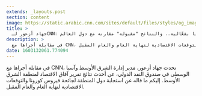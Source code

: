 ```yaml
--- 
extends: _layouts.post 
section: content 
image: https://static.arabic.cnn.com/sites/default/files/styles/og_image_video_v1/public/2020/10/19/images/GettyImages-1208436656.jpg?itok=KKoZcVCa 
title: > 
  جهاد أزعور لـCNN: دول المنطقة واجهت كورونا بفعّالية.. والنتائج "مقبولة" مقارنة مع دول العالم 
description: > 
  في مقابلة أجراها مع CNN، تحدث جهاد أزعور، مدير إدارة الشرق الأوسط وآسيا الوسطى في صندوق النقد الدولي، عن أحدث نتائج تقرير آفاق الاقتصاد لمنطقة الشرق الأوسط.إليكم ما قاله عن استجابة دول المنطقة لجائحة فيروس كورونا والتوقعات الاقتصادية لنهاية العام والعام المقبل. 
date: 1603132061.774094 
--- 
```

<div><p class="flipboard-caption">&#1601;&#1610; &#1605;&#1602;&#1575;&#1576;&#1604;&#1577; &#1571;&#1580;&#1585;&#1575;&#1607;&#1575; &#1605;&#1593; CNN&#1548; &#1578;&#1581;&#1583;&#1579; &#1580;&#1607;&#1575;&#1583; &#1571;&#1586;&#1593;&#1608;&#1585;&#1548; &#1605;&#1583;&#1610;&#1585; &#1573;&#1583;&#1575;&#1585;&#1577; &#1575;&#1604;&#1588;&#1585;&#1602; &#1575;&#1604;&#1571;&#1608;&#1587;&#1591; &#1608;&#1570;&#1587;&#1610;&#1575; &#1575;&#1604;&#1608;&#1587;&#1591;&#1609; &#1601;&#1610; &#1589;&#1606;&#1583;&#1608;&#1602; &#1575;&#1604;&#1606;&#1602;&#1583; &#1575;&#1604;&#1583;&#1608;&#1604;&#1610;&#1548; &#1593;&#1606; &#1571;&#1581;&#1583;&#1579; &#1606;&#1578;&#1575;&#1574;&#1580; &#1578;&#1602;&#1585;&#1610;&#1585; &#1570;&#1601;&#1575;&#1602; &#1575;&#1604;&#1575;&#1602;&#1578;&#1589;&#1575;&#1583; &#1604;&#1605;&#1606;&#1591;&#1602;&#1577; &#1575;&#1604;&#1588;&#1585;&#1602; &#1575;&#1604;&#1571;&#1608;&#1587;&#1591;. &#1573;&#1604;&#1610;&#1603;&#1605; &#1605;&#1575; &#1602;&#1575;&#1604;&#1607; &#1593;&#1606; &#1575;&#1587;&#1578;&#1580;&#1575;&#1576;&#1577; &#1583;&#1608;&#1604; &#1575;&#1604;&#1605;&#1606;&#1591;&#1602;&#1577; &#1604;&#1580;&#1575;&#1574;&#1581;&#1577; &#1601;&#1610;&#1585;&#1608;&#1587; &#1603;&#1608;&#1585;&#1608;&#1606;&#1575; &#1608;&#1575;&#1604;&#1578;&#1608;&#1602;&#1593;&#1575;&#1578; &#1575;&#1604;&#1575;&#1602;&#1578;&#1589;&#1575;&#1583;&#1610;&#1577; &#1604;&#1606;&#1607;&#1575;&#1610;&#1577; &#1575;&#1604;&#1593;&#1575;&#1605; &#1608;&#1575;&#1604;&#1593;&#1575;&#1605; &#1575;&#1604;&#1605;&#1602;&#1576;&#1604;.&#13;
&#13;
</p></div>